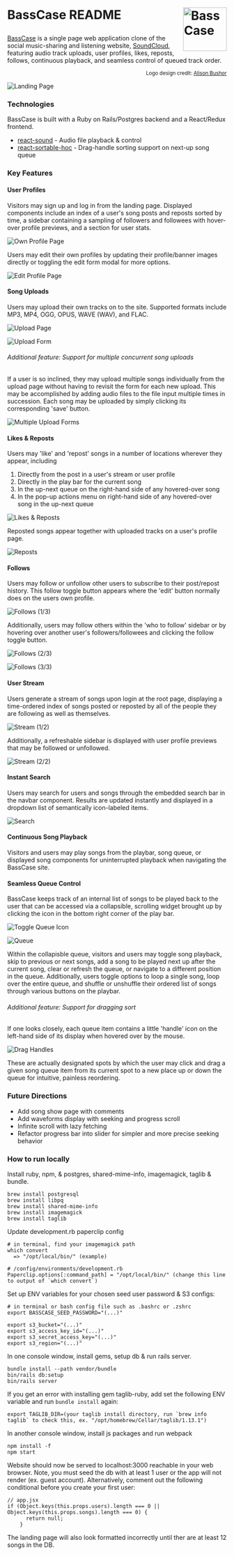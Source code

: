 # <p align="left">BassCase README<img align="right" src="app/assets/images/logo-medium.png" alt="BassCase" width="100px"></p>

[BassCase](https://bass-case.net/) is a single page web application clone of the social music-sharing and listening website, [SoundCloud](https://soundcloud.com/), featuring audio track uploads, user profiles, likes, reposts, follows, continuous playback, and seamless control of queued track order.

<p align="right"><sup>Logo design credit: <a href="http://www.alisonbushor.com/">Alison Bushor</a></sup></p>

![Landing Page](/app/assets/images/landing.png "BassCase Landing Page")

### Technologies

BassCase is built with a Ruby on Rails/Postgres backend and a React/Redux frontend.

* [react-sound](https://github.com/leoasis/react-sound) - Audio file playback & control
* [react-sortable-hoc](https://github.com/clauderic/react-sortable-hoc) - Drag-handle sorting support on next-up song queue

### Key Features

#### User Profiles

Visitors may sign up and log in from the landing page. Displayed components include an index of a user's song posts and reposts sorted by time, a sidebar containing a sampling of followers and followees with hover-over profile previews, and a section for user stats.

![Own Profile Page](/app/assets/images/user-profile-self.png "BassCase Profile Page (1/3)")

Users may edit their own profiles by updating their profile/banner images directly or toggling the edit form modal for more options.

![Edit Profile Page](/app/assets/images/user-profile-edit.png "BassCase Profile Page (2/3)")

#### Song Uploads

Users may upload their own tracks on to the site. Supported formats include MP3, MP4, OGG, OPUS, WAVE (WAV), and FLAC.

![Upload Page](/app/assets/images/upload.png "BassCase Uploads (1/3)")

![Upload Form](/app/assets/images/single-upload-form.png "BassCase Uploads (2/3)")

###### Additional feature: Support for multiple concurrent song uploads

If a user is so inclined, they may upload multiple songs individually from the upload page without having to revisit the form for each new upload. This may be accomplished by adding audio files to the file input multiple times in succession. Each song may be uploaded by simply clicking its corresponding 'save' button.

![Multiple Upload Forms](/app/assets/images/multiple-upload-form.png "BassCase Uploads (3/3)")

#### Likes & Reposts

Users may 'like' and 'repost' songs in a number of locations wherever they appear, including

1. Directly from the post in a user's stream or user profile
2. Directly in the play bar for the current song
3. In the up-next queue on the right-hand side of any hovered-over song
4. In the pop-up actions menu on right-hand side of any hovered-over song in the up-next queue

![Likes & Reposts](/app/assets/images/actions.png "BassCase Likes & Reposts")

<!-- ![Likes & Reposts 1/4](/app/assets/images/actions-1.png "BassCase Likes & Reposts (1/4)")

![Likes & Reposts 2/4](/app/assets/images/actions-2.png "BassCase Likes & Reposts (2/4)")

![Likes & Reposts 3/4](/app/assets/images/actions-3.png "BassCase Likes & Reposts (3/4)")

![Likes & Reposts 4/4](/app/assets/images/actions-4.png "BassCase Likes & Reposts (4/4)") -->

Reposted songs appear together with uploaded tracks on a user's profile page.

![Reposts](/app/assets/images/user-profile-with-reposts.png "BassCase Profile With Reposts")

#### Follows

Users may follow or unfollow other users to subscribe to their post/repost history. This follow toggle button appears where the 'edit' button normally does on the users own profile.

![Follows (1/3)](/app/assets/images/follows-1.png "BassCase Follows (1/3)")

Additionally, users may follow others within the 'who to follow' sidebar or by hovering over another user's followers/followees and clicking the follow toggle button.

![Follows (2/3)](/app/assets/images/follows-2.png "BassCase Follows (2/3)")

![Follows (3/3)](/app/assets/images/follows-3.png "BassCase Follows (3/3)")

#### User Stream

Users generate a stream of songs upon login at the root page, displaying a time-ordered index of songs posted or reposted by all of the people they are following as well as themselves.

![Stream (1/2)](/app/assets/images/stream.png "BassCase Stream Page (1/2)")

Additionally, a refreshable sidebar is displayed with user profile previews that may be followed or unfollowed.

![Stream (2/2)](/app/assets/images/stream-sidebar.png "BassCase Stream Page (2/2)")

#### Instant Search

Users may search for users and songs through the embedded search bar in the navbar component. Results are updated instantly and displayed in a dropdown list of semantically icon-labeled items.

![Search](/app/assets/images/search.png "BassCase Search")

#### Continuous Song Playback

Visitors and users may play songs from the playbar, song queue, or displayed song components for uninterrupted playback when navigating the BassCase site.

#### Seamless Queue Control

BassCase keeps track of an internal list of songs to be played back to the user that can be accessed via a collapsible, scrolling widget brought up by clicking the icon in the bottom right corner of the play bar.

![Toggle Queue Icon](/app/assets/images/toggle-queue.png "BassCase Queue (1/2)")

![Queue](/app/assets/images/queue.png "BassCase Queue (2/2)")

Within the collapisble queue, visitors and users may toggle song playback, skip to previous or next songs, add a song to be played next up after the current song, clear or refresh the queue, or navigate to a different position in the queue. Additionally, users toggle options to loop a single song, loop over the entire queue, and shuffle or unshuffle their ordered list of songs through various buttons on the playbar.

###### Additional feature: Support for dragging sort

If one looks closely, each queue item contains a little 'handle' icon on the left-hand side of its display when hovered over by the mouse.

![Drag Handles](/app/assets/images/drag-handles.png "BassCase Sortable Queue (1/2)")

These are actually designated spots by which the user may click and drag a given song queue item from its current spot to a new place up or down the queue for intuitive, painless reordering.

### Future Directions

* Add song show page with comments
* Add waveforms display with seeking and progress scroll
* Infinite scroll with lazy fetching
* Refactor progress bar into slider for simpler and more precise seeking behavior


### How to run locally

Install ruby, npm, & postgres, shared-mime-info, imagemagick, taglib & bundle. 

```
brew install postgresql
brew install libpq
brew install shared-mime-info
brew install imagemagick
brew install taglib
```

Update development.rb paperclip config
```
# in terminal, find your imagemagick path
which convert
  => "/opt/local/bin/" (example)

# /config/environments/development.rb
Paperclip.options[:command_path] = "/opt/local/bin/" (change this line to output of `which convert`)
```

Set up ENV variables for your chosen seed user password & S3 configs:
```
# in terminal or bash config file such as .bashrc or .zshrc
export BASSCASE_SEED_PASSWORD="(...)"

export s3_bucket="(...)"
export s3_access_key_id="(...)"
export s3_secret_access_key="(...)"
export s3_region="(...)"
```

In one console window, install gems, setup db & run rails server.
```
bundle install --path vendor/bundle
bin/rails db:setup
bin/rails server
```

If you get an error with installing gem taglib-ruby, add set the following ENV variable and run `bundle install` again:
```
export TAGLIB_DIR=(your taglib install directory, run `brew info taglib` to check this, ex. "/opt/homebrew/Cellar/taglib/1.13.1")
```

In another console window, install js packages and run webpack
```
npm install -f
npm start
```

Website should now be served to localhost:3000 reachable in your web browser.  Note, you must seed the db with at least 1 user or the app will not render (ex. guest account).  Alternatively, comment out the following conditional before you create your first user:
```
// app.jsx
if (Object.keys(this.props.users).length === 0 || Object.keys(this.props.songs).length === 0) {
      return null;
    }
```

The landing page will also look formatted incorrectly until ther are at least 12 songs in the DB.